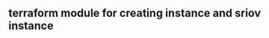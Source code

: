 terraform module for creating instance and sriov instance
-----------------------------------------------------------


